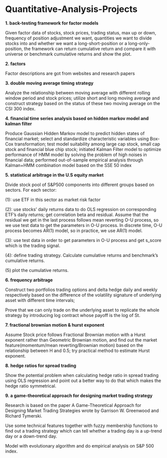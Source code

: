 # Quantitative-Analysis-Projects
**1. back-testing framework for factor models**

Given factor data of stocks, stock prices, trading status, max up or down, frequency of position adjustment we want, quantities we want to divide stocks into and whether we want a long-short-position or a long-only-position, the framework can return cumulative return and compare it with universe or benchmark cumulative returns and show the plot.

**2. factors**

Factor descriptions are got from websites and research papers

**3. double moving average timing strategy**

Analyze the relationship between moving average with different rolling window period and stock prices; utilize short and long moving average and construct strategy based on the status of these two moving average on the CSI 300 index.

**4. financial time series analysis based on hidden markov model and kalman filter**

Produce Gaussian Hidden Markov model to predict hidden states of financial market; select and standardize characteristic variables using Box-Cox transformation; test model suitability among large cap stock, small cap stock and financial blue chip stock; 
initiated Kalman Filter model to optimize performance of HMM model by solving the problem of high noises in financial data; performed out-of-sample empirical analysis through Kalman+HMM combination model based on the SSE 50 index

**5. statistical arbitrage in the U.S equity market**

Divide stock pool of S&P500 components into different groups based on sectors.
For each sector:

(1): use ETF in this sector as market risk factor

(2): use stocks’ daily returns data to do OLS regression on corresponding ETF’s daily returns; get correlation beta and residual. Assume that the residual we get in the last process follows mean reverting O-U process, so we use test data to get the parameters in O-U process. In discrete time, O-U process becomes AR(1) model, so in practice, we use AR(1) model.

(3): use test data in order to get parameters in O-U process and get s_score which is the trading signal.

(4): define trading strategy. Calculate cumulative returns and benchmark’s cumulative returns.

(5) plot the cumulative returns.

**6. frequency arbitrage**

Construct two portfolios trading options and delta hedge daily and weekly respectively based on the difference of the volatility signature of underlying asset with different time intervals;

Prove that we can only trade on the underlying asset to replicate the whole strategy by introducing log contract whose payoff is the log of St.

**7. fractional brownian motion & hurst exponent**

Assume Stock price follows Fractional Brownian motion with a Hurst exponent rather than Geometric Brownian motion, and find out the market feature(momentum/mean reverting/Brownian motion) based on the relationship between H and 0.5; try practical method to estimate Hurst exponent.

**8. hedge ratios for spread trading**

Show the potential problem when calculating hedge ratio in spread trading using OLS regression and point out a better way to do that which makes the hedge ratio symmetrical.

**9. a game-theoretical approach for designing market trading strategy**

Research is based on the paper A Game-Theoretical Approach for Designing Market Trading Strategies wrote by Garrison W. Greenwood and Richard Tymerski.

Use some technical features together with fuzzy membership functions to find out a trading strategy which can tell whether a trading day is a up-trend day or a down-trend day.

Model with evolutionary algorithm and do empirical analysis on S&P 500 index.
